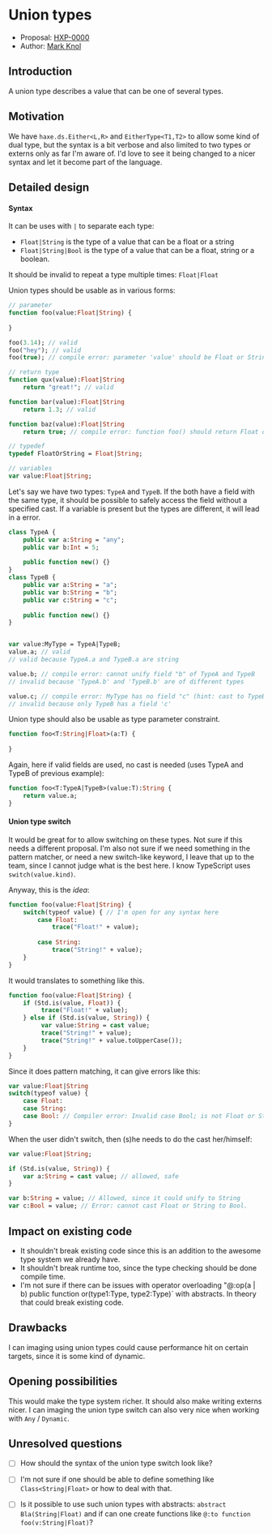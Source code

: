 # Union types

* Proposal: [HXP-0000](0000-uniontypes.md)
* Author: [Mark Knol](https://github.com/markknol)

## Introduction

A union type describes a value that can be one of several types.

## Motivation

We have `haxe.ds.Either<L,R>` and `EitherType<T1,T2>` to allow some kind of dual type, but the syntax is a bit verbose and also limited to two types or externs only as far I'm aware of. I'd love to see it being changed to a nicer syntax and let it become part of the language. 

## Detailed design

#### Syntax

It can be uses with `|` to separate each type:

 * `Float|String` is the type of a value that can be a float or a string
 * `Float|String|Bool` is the type of a value that can be a float, string or a boolean.

It should be invalid to repeat a type multiple times: `Float|Float`

Union types should be usable as in various forms:

```haxe
// parameter
function foo(value:Float|String) { 
	
}

foo(3.14); // valid
foo("hey"); // valid
foo(true); // compile error: parameter 'value' should be Float or String

// return type
function qux(value):Float|String 
	return "great!"; // valid

function bar(value):Float|String  
	return 1.3; // valid

function baz(value):Float|String 
	return true; // compile error: function foo() should return Float or String

// typedef
typedef FloatOrString = Float|String;

// variables
var value:Float|String;
```

Let's say we have two types: `TypeA` and `TypeB`. If the both have a field with the same type, it should be possible to safely access the field without a specified cast. If a variable is present but the types are different, it will lead in a error.

```haxe
class TypeA {
	public var a:String = "any";
	public var b:Int = 5;
	
	public function new() {}
}
class TypeB {
	public var a:String = "a";
	public var b:String = "b";
	public var c:String = "c";
	
	public function new() {}
}


var value:MyType = TypeA|TypeB;
value.a; // valid 
// valid because TypeA.a and TypeB.a are string

value.b; // compile error: cannot unify field "b" of TypeA and TypeB
// invalid because 'TypeA.b' and 'TypeB.b' are of different types

value.c; // compile error: MyType has no field "c" (hint: cast to TypeB)
// invalid because only TypeB has a field 'c'
```

Union type should also be usable as type parameter constraint. 
```haxe
function foo<T:String|Float>(a:T) {
	
}
```
Again, here if valid fields are used, no cast is needed (uses TypeA and TypeB of previous example):
```haxe
function foo<T:TypeA|TypeB>(value:T):String {
	return value.a;
}
```

#### Union type switch

It would be great for to allow switching on these types. Not sure if this needs a different proposal. I'm also not sure if we need something in the pattern matcher, or need a new switch-like keyword, I leave that up to the team, since I cannot judge what is the best here. I know TypeScript uses `switch(value.kind)`.

Anyway, this is the _idea_:

```haxe
function foo(value:Float|String) {
	switch(typeof value) { // I'm open for any syntax here
		case Float: 
			trace("Float!" + value);
			
		case String:
			trace("String!" + value);
	}
}

```

It would translates to something like this. 

```haxe
function foo(value:Float|String) {
	if (Std.is(value, Float)) {
		 trace("Float!" + value);
	} else if (Std.is(value, String)) {
		 var value:String = cast value;
		 trace("String!" + value);
		 trace("String!" + value.toUpperCase());
	}
}
```

Since it does pattern matching, it can give errors like this:

```haxe
var value:Float|String
switch(typeof value) {
	case Float: 
	case String: 
	case Bool: // Compiler error: Invalid case Bool; is not Float or String
}
```

When the user didn't switch, then (s)he needs to do the cast her/himself:

```haxe
var value:Float|String;

if (Std.is(value, String)) {
	var a:String = cast value; // allowed, safe
}

var b:String = value; // Allowed, since it could unify to String
var c:Bool = value; // Error: cannot cast Float or String to Bool.
```

## Impact on existing code

* It shouldn't break existing code since this is an addition to the awesome type system we already have.
* It shouldn't break runtime too, since the type checking should be done compile time.
* I'm not sure if there can be issues with operator overloading "@:op(a | b) public function or(type1:Type, type2:Type)` with abstracts. In theory that could break existing code.

## Drawbacks

I can imaging using union types could cause performance hit on certain targets, since it is some kind of dynamic.
 
## Opening possibilities

This would make the type system richer. It should also make writing externs nicer.
I can imaging the union type switch can also very nice when working with `Any` / `Dynamic`.

## Unresolved questions

 * [ ] How should the syntax of the union type switch look like?
 * [ ] I'm not sure if one should be able to define something like `Class<String|Float>` or how to deal with that.
 * [ ] Is it possible to use such union types with abstracts: `abstract Bla(String|Float)` and if can one create functions like `@:to function foo(v:String|Float)`?
 
 
